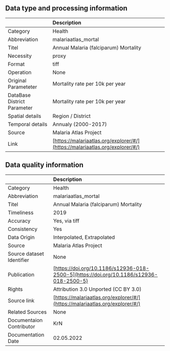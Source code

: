 ## Data type and processing information 

|                             | Description                                                                  |
|:----------------------------|:-----------------------------------------------------------------------------|
| Category                    | Health                                                                       |
| Abbreviation                | malariaatlas_mortal                                                          |
| Titel                       | Annual Malaria (falciparum) Mortality                                        |
| Necessity                   | proxy                                                                        |
| Format                      | tiff                                                                         |
| Operation                   | None                                                                         |
| Original Parameteter        | Mortality rate per 10k per year                                              |
| DataBase District Parameter | Mortality rate per 10k per year                                              |
| Spatial details             | Region / District                                                            |
| Temporal details            | Annualy (2000-2017)                                                          |
| Source                      | Malaria Atlas Project                                                        |
| Link                        | [https://malariaatlas.org/explorer/#/](https://malariaatlas.org/explorer/#/) |

## Data quality information 

|                           | Description                                                                            |
|:--------------------------|:---------------------------------------------------------------------------------------|
| Category                  | Health                                                                                 |
| Abbreviation              | malariaatlas_mortal                                                                    |
| Titel                     | Annual Malaria (falciparum) Mortality                                                  |
| Timeliness                | 2019                                                                                   |
| Accuracy                  | Yes, via tiff                                                                          |
| Consistency               | Yes                                                                                    |
| Data Origin               | Interpolated, Extrapolated                                                             |
| Source                    | Malaria Atlas Project                                                                  |
| Source dataset Identifier | None                                                                                   |
| Publication               | [https://doi.org/10.1186/s12936-018-2500-5](https://doi.org/10.1186/s12936-018-2500-5) |
| Rights                    | Attribution 3.0 Unported (CC BY 3.0)                                                   |
| Source link               | [https://malariaatlas.org/explorer/#/](https://malariaatlas.org/explorer/#/)           |
| Related Sources           | None                                                                                   |
| Documentaion Contributor  | KrN                                                                                    |
| Documentation Date        | 02.05.2022                                                                             |